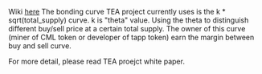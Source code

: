 Wiki [here](https://wiki.aavegotchi.com/en/curve) 
The bonding curve TEA project currently uses is the k * sqrt(total_supply) curve.
k is "theta" value. 
Using the theta to distinguish different buy/sell price at a certain total supply.
The owner of this curve (miner of CML token or developer of tapp token) earn the margin between buy and sell curve.

For more detail, please read TEA proejct white paper.

